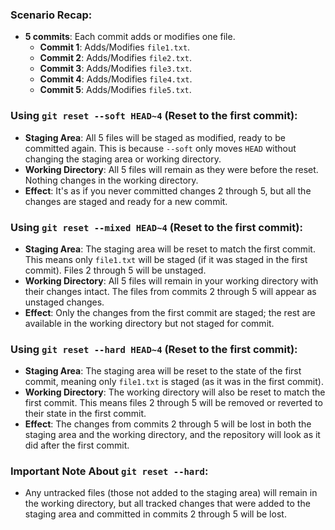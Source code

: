 
### Scenario Recap:

- **5 commits**: Each commit adds or modifies one file.
    - **Commit 1**: Adds/Modifies `file1.txt`.
    - **Commit 2**: Adds/Modifies `file2.txt`.
    - **Commit 3**: Adds/Modifies `file3.txt`.
    - **Commit 4**: Adds/Modifies `file4.txt`.
    - **Commit 5**: Adds/Modifies `file5.txt`.

### Using `git reset --soft HEAD~4` (Reset to the first commit):

- **Staging Area**: All 5 files will be staged as modified, ready to be committed again. This is because `--soft` only moves `HEAD` without changing the staging area or working directory.
- **Working Directory**: All 5 files will remain as they were before the reset. Nothing changes in the working directory.
- **Effect**: It's as if you never committed changes 2 through 5, but all the changes are staged and ready for a new commit.

### Using `git reset --mixed HEAD~4` (Reset to the first commit):

- **Staging Area**: The staging area will be reset to match the first commit. This means only `file1.txt` will be staged (if it was staged in the first commit). Files 2 through 5 will be unstaged.
- **Working Directory**: All 5 files will remain in your working directory with their changes intact. The files from commits 2 through 5 will appear as unstaged changes.
- **Effect**: Only the changes from the first commit are staged; the rest are available in the working directory but not staged for commit.

### Using `git reset --hard HEAD~4` (Reset to the first commit):

- **Staging Area**: The staging area will be reset to the state of the first commit, meaning only `file1.txt` is staged (as it was in the first commit).
- **Working Directory**: The working directory will also be reset to match the first commit. This means files 2 through 5 will be removed or reverted to their state in the first commit.
- **Effect**: The changes from commits 2 through 5 will be lost in both the staging area and the working directory, and the repository will look as it did after the first commit.

### Important Note About `git reset --hard`:

- Any untracked files (those not added to the staging area) will remain in the working directory, but all tracked changes that were added to the staging area and committed in commits 2 through 5 will be lost.